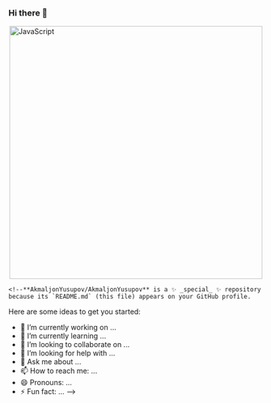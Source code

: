 ###  Hi there 👋
<div style="display: flex; align-items: center; justify-content: center">
      <img
        width="500"
        src="https://itproger.com/paid_courses/img/javascript_anim.gif"
        alt="JavaScript"
      />
    </div>
    
    
    
    <!--**AkmaljonYusupov/AkmaljonYusupov** is a ✨ _special_ ✨ repository because its `README.md` (this file) appears on your GitHub profile.
Here are some ideas to get you started:

- 🔭 I’m currently working on ...
- 🌱 I’m currently learning ...
- 👯 I’m looking to collaborate on ...
- 🤔 I’m looking for help with ...
- 💬 Ask me about ...
- 📫 How to reach me: ...
- 😄 Pronouns: ...
- ⚡ Fun fact: ...
-->
